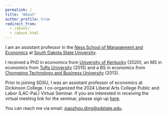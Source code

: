```yaml
---
permalink: /
title: "About"
author_profile: true
redirect_from: 
  - /about/
  - /about.html
---
```


I am an assistant professor in the [Ness School of Management and Economics](https://www.sdstate.edu/ness-school-management-economics) at [South Dakota State University](https://www.sdstate.edu/).

I received a PhD in economics from [University of Kentucky](https://gatton.uky.edu/) (2020), an MS in economics from [Tufts University](https://as.tufts.edu/economics/) (2015) and a BS in economics from [Chongqing Technology and Business University](https://en2014.ctbu.edu.cn/) (2013).

Prior to joining SDSU, I was an assistant professor of economics at Dickinson College. I co-organized the 2024 Liberal Arts College Public and Labor (LAC-PaL) Virtual Seminar. If you are interested in receiving the virtual meeting link for the seminar, please sign up [here](https://docs.google.com/forms/d/e/1FAIpQLSf0AIWEuXfrkHgd_nLvCL5m6517rGumLg6HIeMl0JkmNkXN3g/viewform).

You can reach me via email: xiaozhou.ding@sdstate.edu.
